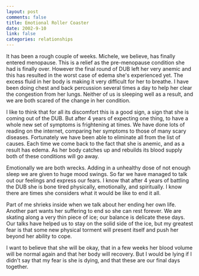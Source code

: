 ```yaml
--- 
layout: post
comments: false
title: Emotional Roller Coaster
date: 2002-9-10
link: false
categories: relationships
---
```

It has been a rough couple of weeks. Michele, we believe, has finally entered menopause. This is a relief as the pre-menopause condition she had is finally over. However the final round of DUB left her very anemic and this has resulted in the worst case of edema she's experienced yet. The excess fluid in her body is making it very difficult for her to breathe. I have been doing chest and back percussion several times a day to help her clear the congestion from her lungs. Neither of us is sleeping well as a result, and we are both scared of the change in her condition.

I like to think that for all its discomfort this is a good sign, a sign that she is coming out of the DUB. But after 4 years of expecting one thing, to have a whole new set of symptoms is frightening at times. We have done lots of reading on the internet, comparing her symptoms to those of many scary diseases. Fortunately we have been able to eliminate all from the list of causes. Each time we come back to the fact that she is anemic, and as a result has edema. As her body catches up and rebuilds its blood supply both of these conditions will go away.

Emotionally we are both wrecks. Adding in a unhealthy dose of not enough sleep we are given to huge mood swings. So far we have managed to talk out our feelings and express our fears. I know that after 4 years of battling the DUB she is bone tired physically, emotionally, and spiritually. I know there are times she considers what it would be like to end it all.

Part of me shrieks inside when we talk about her ending her own life. Another part wants her suffering to end so she can rest forever. We are skating along a very thin piece of ice; our balance is delicate these days. Our talks have helped us to stay on the solid side of the ice, but my greatest fear is that some new physical torment will present itself and push her beyond her ability to cope.

I want to believe that she will be okay, that in a few weeks her blood volume will be normal again and that her body will recovery. But I would be lying if I didn't say that my fear is she is dying, and that these are our final days together.


